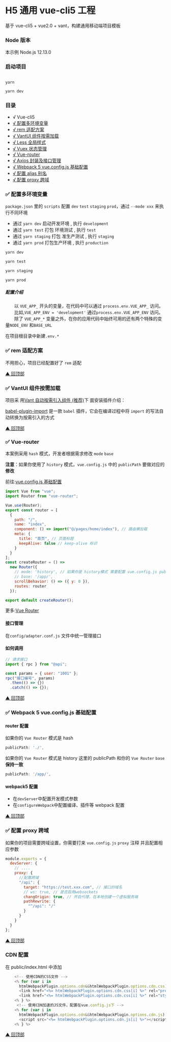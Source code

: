 # H5 通用 vue-cli5 工程

基于 vue-cli5 + vue2.0 + vant，构建通用移动端项目模板

### Node 版本

本示例 Node.js 12.13.0

### 启动项目

```bash

yarn

yarn dev
```

### 目录

- √ Vue-cli5
- [√ 配置多环境变量](#env)
- [√ rem 适配方案](#rem)
- [√ VantUI 组件按需加载](#vant)
- [√ Less 全局样式](#Less)
- [√ Vuex 状态管理](#vuex)
- [√ Vue-router](#router)
- [√ Axios 封装及接口管理](#axios)
- [√ Webpack 5 vue.config.js 基础配置](#base)
- [√ 配置 alias 别名](#alias)
- [√ 配置 proxy 跨域](#proxy)

### <span id="env">✅ 配置多环境变量 </span>

`package.json` 里的 `scripts` 配置 `dev` `test` `staging` `prod`，通过 `--mode xxx` 来执行不同环境

- 通过 `yarn dev` 启动开发环境 , 执行 `development`
- 通过 `yarn test` 打包 环境测试 , 执行 `test`
- 通过 `yarn staging` 打包 准生产测试 , 执行 `staging`
- 通过 `yarn prod` 打包生产环境 , 执行 `production`

```bash
yarn dev

yarn test

yarn staging

yarn prod
```

##### 配置介绍

&emsp;&emsp;以 `VUE_APP_` 开头的变量，在代码中可以通过 `process.env.VUE_APP_` 访问。
&emsp;&emsp;比如,`VUE_APP_ENV = 'development'` 通过`process.env.VUE_APP_ENV` 访问。
&emsp;&emsp;除了 `VUE_APP_*` 变量之外，在你的应用代码中始终可用的还有两个特殊的变量`NODE_ENV` 和`BASE_URL`

在项目根目录中新建`.env.*`

### <span id="rem">✅ rem 适配方案 </span>

不用担心，项目已经配置好了 `rem` 适配

[▲ 回顶部](#top)

### <span id="vant">✅ VantUI 组件按需加载 </span>

项目采
用[Vant 自动按需引入组件 (推荐)](https://youzan.github.io/vant/#/zh-CN/quickstart#fang-shi-yi.-zi-dong-an-xu-yin-ru-zu-jian-tui-jian)下
面安装插件介绍：

[babel-plugin-import](https://github.com/ant-design/babel-plugin-import) 是一款 `babel` 插件，它会在编译过程中将
`import` 的写法自动转换为按需引入的方式

[▲ 回顶部](#top)

### <span id="router">✅ Vue-router </span>

本案例采用 `hash` 模式，开发者根据需求修改 `mode` `base`

**注意**：如果你使用了 `history` 模式，`vue.config.js` 中的 `publicPath` 要做对应的**修改**

前往:[vue.config.js 基础配置](#base)

```javascript
import Vue from "vue";
import Router from "vue-router";

Vue.use(Router);
export const router = [
  {
    path: "/",
    name: "index",
    component: () => import("@/pages/home/index"), // 路由懒加载
    meta: {
      title: "首页", // 页面标题
      keepAlive: false // keep-alive 标识
    }
  }
];
const createRouter = () =>
  new Router({
    // mode: 'history', // 如果你是 history模式 需要配置 vue.config.js publicPath
    // base: '/app/',
    scrollBehavior: () => ({ y: 0 }),
    routes: router
  });

export default createRouter();
```

更多:[Vue Router](https://router.vuejs.org/zh/)

#### 接口管理

在`config/adapter.conf.js` 文件中统一管理接口

#### 如何调用

```javascript
// 请求接口
import { rpc } from "@api";

const params = { user: "1001" };
rpc("接口编号", params)
  .then(() => {})
  .catch(() => {});
```

[▲ 回顶部](#top)

### <span id="base">✅ Webpack 5 vue.config.js 基础配置 </span>

#### router 配置

如果你的 `Vue Router` 模式是 hash

```javascript
publicPath: './',
```

如果你的 `Vue Router` 模式是 history 这里的 publicPath 和你的 `Vue Router` `base` **保持一致**

```javascript
publicPath: '/app/',
```

#### webpack5 配置

- 在`devServer`中配置开发模式参数
- 在`configureWebpack`中配置编译、插件等 webpack 配置

[▲ 回顶部](#top)

### <span id="proxy">✅ 配置 proxy 跨域 </span>

如果你的项目需要跨域设置，你需要打来 `vue.config.js` `proxy` 注释 并且配置相应参数

```javascript
module.exports = {
  devServer: {
    // ....
    proxy: {
      //配置跨域
      "/api": {
        target: "https://test.xxx.com", // 接口的域名
        // ws: true, // 是否启用websockets
        changOrigin: true, // 开启代理，在本地创建一个虚拟服务端
        pathRewrite: {
          "^/api": "/"
        }
      }
    }
  }
};
```

[▲ 回顶部](#top)

### CDN 配置

在 public/index.html 中添加

```javascript
    <!-- 使用CDN的CSS文件 -->
    <% for (var i in
      htmlWebpackPlugin.options.cdn&&htmlWebpackPlugin.options.cdn.css) { %>
      <link href="<%= htmlWebpackPlugin.options.cdn.css[i] %>" rel="preload" as="style" />
      <link href="<%= htmlWebpackPlugin.options.cdn.css[i] %>" rel="stylesheet" />
    <% } %>
     <!-- 使用CDN加速的JS文件，配置在vue.config.js下 -->
    <% for (var i in
      htmlWebpackPlugin.options.cdn&&htmlWebpackPlugin.options.cdn.js) { %>
      <script src="<%= htmlWebpackPlugin.options.cdn.js[i] %>"></script>
    <% } %>
```

[▲ 回顶部](#top)
